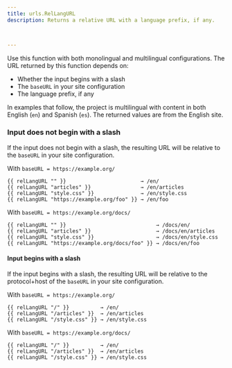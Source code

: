 ```yaml
---
title: urls.RelLangURL
description: Returns a relative URL with a language prefix, if any.



---
```


Use this function with both monolingual and multilingual configurations. The URL returned by this function depends on:

- Whether the input begins with a slash
- The `baseURL` in your site configuration
- The language prefix, if any

In examples that follow, the project is multilingual with content in both English (`en`) and Spanish (`es`). The returned values are from the English site.

### Input does not begin with a slash

If the input does not begin with a slash, the resulting URL will be relative to the `baseURL` in your site configuration.

With `baseURL = https://example.org/`

```go-html-template
{{ relLangURL "" }}                        → /en/
{{ relLangURL "articles" }}                → /en/articles
{{ relLangURL "style.css" }}               → /en/style.css
{{ relLangURL "https://example.org/foo" }} → /en/foo
```

With `baseURL = https://example.org/docs/`

```go-html-template
{{ relLangURL "" }}                             → /docs/en/
{{ relLangURL "articles" }}                     → /docs/en/articles
{{ relLangURL "style.css" }}                    → /docs/en/style.css
{{ relLangURL "https://example.org/docs/foo" }} → /docs/en/foo
```

#### Input begins with a slash

If the input begins with a slash, the resulting URL will be relative to the protocol+host of the `baseURL` in your site configuration.

With `baseURL = https://example.org/`

```go-html-template
{{ relLangURL "/" }}          → /en/
{{ relLangURL "/articles" }}  → /en/articles
{{ relLangURL "/style.css" }} → /en/style.css
```

With `baseURL = https://example.org/docs/`

```go-html-template
{{ relLangURL "/" }}          → /en/
{{ relLangURL "/articles" }}  → /en/articles
{{ relLangURL "/style.css" }} → /en/style.css
```

